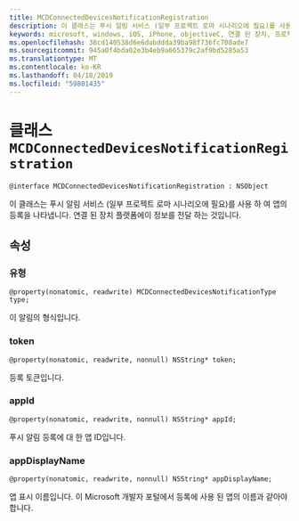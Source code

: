 ```yaml
---
title: MCDConnectedDevicesNotificationRegistration
description: 이 클래스는 푸시 알림 서비스 (일부 프로젝트 로마 시나리오에 필요)를 사용 하 여 앱의 등록을 나타냅니다.
keywords: microsoft, windows, iOS, iPhone, objectiveC, 연결 된 장치, 프로젝트 로마
ms.openlocfilehash: 38cd140538d6e6dabddda39ba98f736fc708ade7
ms.sourcegitcommit: 945a0f4bda02e3b4eb9a665379c2af9bd5285a53
ms.translationtype: MT
ms.contentlocale: ko-KR
ms.lasthandoff: 04/18/2019
ms.locfileid: "59801435"
---
```

# <a name="class-mcdconnecteddevicesnotificationregistration"></a>클래스 `MCDConnectedDevicesNotificationRegistration` 

```
@interface MCDConnectedDevicesNotificationRegistration : NSObject
```  
 이 클래스는 푸시 알림 서비스 (일부 프로젝트 로마 시나리오에 필요)를 사용 하 여 앱의 등록을 나타냅니다. 연결 된 장치 플랫폼에이 정보를 전달 하는 것입니다.

## <a name="properties"></a>속성

### <a name="type"></a>유형
`@property(nonatomic, readwrite) MCDConnectedDevicesNotificationType type;`

이 알림의 형식입니다.

### <a name="token"></a>token
`@property(nonatomic, readwrite, nonnull) NSString* token;`

등록 토큰입니다.

### <a name="appid"></a>appId
`@property(nonatomic, readwrite, nonnull) NSString* appId;`

푸시 알림 등록에 대 한 앱 ID입니다.

### <a name="appdisplayname"></a>appDisplayName
`@property(nonatomic, readwrite, nonnull) NSString* appDisplayName;`

앱 표시 이름입니다. 이 Microsoft 개발자 포털에서 등록에 사용 된 앱의 이름과 같아야 합니다.